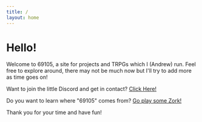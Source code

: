 ```yaml
---
title: /
layout: home
---
```


# Hello!

Welcome to 69105, a site for projects and TRPGs which I (Andrew) run. Feel free to explore around, there may not be much now but I'll try to add more as time goes on!

Want to join the little Discord and get in contact? [Click Here!](https://discord.gg/sHaDpWjqvD)

Do you want to learn where "69105" comes from? [Go play some Zork!](https://www.pcjs.org/software/pcx86/game/infocom/zork1/)

Thank you for your time and have fun!
